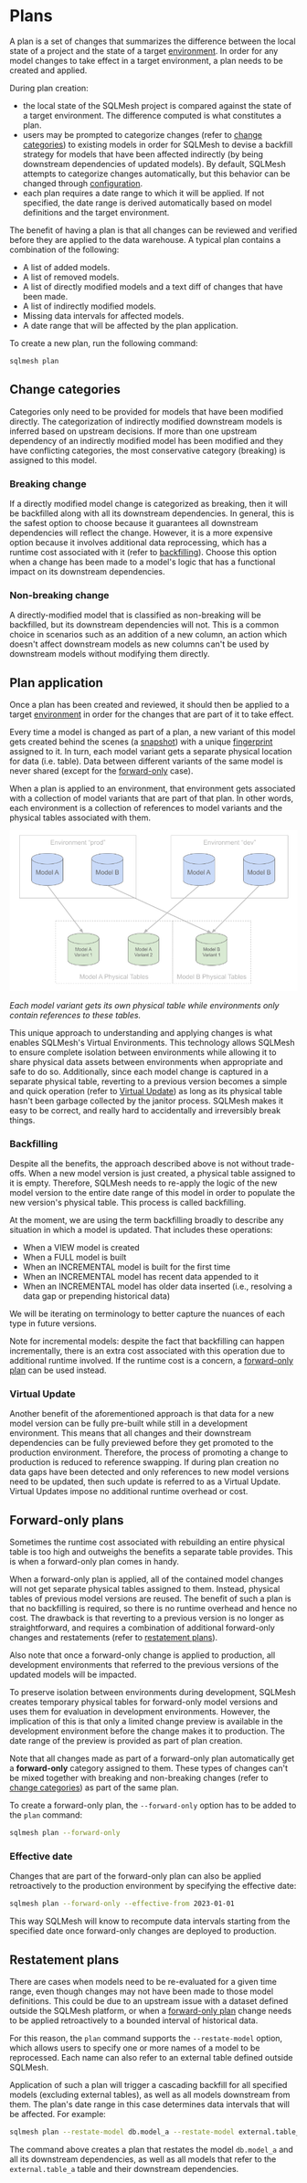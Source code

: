 # Plans

A plan is a set of changes that summarizes the difference between the local state of a project and the state of a target [environment](environments.md). In order for any model changes to take effect in a target environment, a plan needs to be created and applied.

During plan creation:

* the local state of the SQLMesh project is compared against the state of a target environment. The difference computed is what constitutes a plan.
* users may be prompted to categorize changes (refer to [change categories](#change-categories)) to existing models in order for SQLMesh to devise a backfill strategy for models that have been affected indirectly (by being downstream dependencies of updated models). By default, SQLMesh attempts to categorize changes automatically, but this behavior can be changed through [configuration](../reference/configuration.md#auto_categorize_changes).
* each plan requires a date range to which it will be applied. If not specified, the date range is derived automatically based on model definitions and the target environment.

The benefit of having a plan is that all changes can be reviewed and verified before they are applied to the data warehouse. A typical plan contains a combination of the following:

* A list of added models.
* A list of removed models.
* A list of directly modified models and a text diff of changes that have been made.
* A list of indirectly modified models.
* Missing data intervals for affected models.
* A date range that will be affected by the plan application.

To create a new plan, run the following command:
```bash
sqlmesh plan
```
## Change categories
Categories only need to be provided for models that have been modified directly. The categorization of indirectly modified downstream models is inferred based on upstream decisions. If more than one upstream dependency of an indirectly modified model has been modified and they have conflicting categories, the most conservative category (breaking) is assigned to this model.

### Breaking change
If a directly modified model change is categorized as breaking, then it will be backfilled along with all its downstream dependencies. In general, this is the safest option to choose because it guarantees all downstream dependencies will reflect the change. However, it is a more expensive option because it involves additional data reprocessing, which has a runtime cost associated with it (refer to [backfilling](#backfilling)). Choose this option when a change has been made to a model's logic that has a functional impact on its downstream dependencies.

### Non-breaking change
A directly-modified model that is classified as non-breaking will be backfilled, but its downstream dependencies will not. This is a common choice in scenarios such as an addition of a new column, an action which doesn't affect downstream models as new columns can't be used by downstream models without modifying them directly.

## Plan application
Once a plan has been created and reviewed, it should then be applied to a target [environment](environments.md) in order for the changes that are part of it to take effect.

Every time a model is changed as part of a plan, a new variant of this model gets created behind the scenes (a [snapshot](architecture/snapshots.md)) with a unique [fingerprint](architecture/snapshots.md#fingerprints) assigned to it. In turn, each model variant gets a separate physical location for data (i.e. table). Data between different variants of the same model is never shared (except for the [forward-only](#forward-only-plans) case).

When a plan is applied to an environment, that environment gets associated with a collection of model variants that are part of that plan. In other words, each environment is a collection of references to model variants and the physical tables associated with them.

![Each model variant gets its own physical table, while environments only contain references to these tables](plans/model_versioning.png)

*Each model variant gets its own physical table while environments only contain references to these tables.*

This unique approach to understanding and applying changes is what enables SQLMesh's Virtual Environments. This technology allows SQLMesh to ensure complete isolation between environments while allowing it to share physical data assets between environments when appropriate and safe to do so. Additionally, since each model change is captured in a separate physical table, reverting to a previous version becomes a simple and quick operation (refer to [Virtual Update](#virtual-update)) as long as its physical table hasn't been garbage collected by the janitor process. SQLMesh makes it easy to be correct, and really hard to accidentally and irreversibly break things.

### Backfilling
Despite all the benefits, the approach described above is not without trade-offs. When a new model version is just created, a physical table assigned to it is empty. Therefore, SQLMesh needs to re-apply the logic of the new model version to the entire date range of this model in order to populate the new version's physical table. This process is called backfilling.

At the moment, we are using the term backfilling broadly to describe any situation in which a model is updated. That includes these operations: 

* When a VIEW model is created
* When a FULL model is built 
* When an INCREMENTAL model is built for the first time
* When an INCREMENTAL model has recent data appended to it
* When an INCREMENTAL model has older data inserted (i.e., resolving a data gap or prepending historical data)

We will be iterating on terminology to better capture the nuances of each type in future versions. 

Note for incremental models: despite the fact that backfilling can happen incrementally, there is an extra cost associated with this operation due to additional runtime involved. If the runtime cost is a concern, a [forward-only plan](#forward-only-plans) can be used instead.

### Virtual Update
Another benefit of the aforementioned approach is that data for a new model version can be fully pre-built while still in a development environment. This means that all changes and their downstream dependencies can be fully previewed before they get promoted to the production environment. Therefore, the process of promoting a change to production is reduced to reference swapping. If during plan creation no data gaps have been detected and only references to new model versions need to be updated, then such update is referred to as a Virtual Update. Virtual Updates impose no additional runtime overhead or cost.

## Forward-only plans
Sometimes the runtime cost associated with rebuilding an entire physical table is too high and outweighs the benefits a separate table provides. This is when a forward-only plan comes in handy.

When a forward-only plan is applied, all of the contained model changes will not get separate physical tables assigned to them. Instead, physical tables of previous model versions are reused. The benefit of such a plan is that no backfilling is required, so there is no runtime overhead and hence no cost. The drawback is that reverting to a previous version is no longer as straightforward, and requires a combination of additional forward-only changes and restatements (refer to [restatement plans](#restatement-plans)).

Also note that once a forward-only change is applied to production, all development environments that referred to the previous versions of the updated models will be impacted.

To preserve isolation between environments during development, SQLMesh creates temporary physical tables for forward-only model versions and uses them for evaluation in development environments. However, the implication of this is that only a limited change preview is available in the development environment before the change makes it to production. The date range of the preview is provided as part of plan creation.

 Note that all changes made as part of a forward-only plan automatically get a **forward-only** category assigned to them. These types of changes can't be mixed together with breaking and non-breaking changes (refer to [change categories](#change-categories)) as part of the same plan.

To create a forward-only plan, the `--forward-only` option has to be added to the `plan` command:
```bash
sqlmesh plan --forward-only
```

### Effective date
Changes that are part of the forward-only plan can also be applied retroactively to the production environment by specifying the effective date:
```bash
sqlmesh plan --forward-only --effective-from 2023-01-01
```
This way SQLMesh will know to recompute data intervals starting from the specified date once forward-only changes are deployed to production.

## Restatement plans
There are cases when models need to be re-evaluated for a given time range, even though changes may not have been made to those model definitions. This could be due to an upstream issue with a dataset defined outside the SQLMesh platform, or when a [forward-only plan](#forward-only-plans) change needs to be applied retroactively to a bounded interval of historical data.

For this reason, the `plan` command supports the `--restate-model` option, which allows users to specify one or more names of a model to be reprocessed. Each name can also refer to an external table defined outside SQLMesh.

Application of such a plan will trigger a cascading backfill for all specified models (excluding external tables), as well as all models downstream from them. The plan's date range in this case determines data intervals that will be affected. For example:

```bash
sqlmesh plan --restate-model db.model_a --restate-model external.table_a
```

The command above creates a plan that restates the model `db.model_a` and all its downstream dependencies, as well as all models that refer to the `external.table_a` table and their downstream dependencies.
